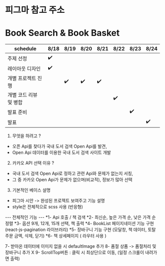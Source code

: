 # 피그마 참고 주소


# Book Search & Book Basket

| schedule | 8/18 | 8/19 | 8/20 | 8/21 | 8/22 | 8/23 | 8/24 |
| ----- | ----- | ----- | ----- | ----- | ----- | ----- | ----- | 
| 주제 선정 | :heavy_check_mark: |  |  |  |  |  |  |
| 레이아웃 디자인 | :heavy_check_mark: |  |  |  |  |  |  |
| 개별 프로젝트 진행 |  | :heavy_check_mark: | :heavy_check_mark: | :heavy_check_mark: |  |  |  |
| 개별 코드 리뷰 및 병합 |  |  |  |  | :heavy_check_mark: |  |  |
| 발표 준비 |  |  |  |  |  | :heavy_check_mark: |  |
| 발표 |  |  |  |  |  |  | :heavy_check_mark: |


01. 무엇을 하려고 ? 
 - 오픈 Api를 찾다가 국내 도서 검색 Open Api를 발견,
 - Open Api 데이터를 이용한 국내 도서 검색 사이트 개발

02. 카카오 API 선택 이유 ?
 - 국내 도서 검색 Open Api로 정하고 관련 Api와 문제가 없는지 서칭, 
 - 그 중 카카오 Open Api가 문제가 없으며(비교적), 정보가 많아 선택

03. 기본적인 베이스 설명 
 - 피그마 시안 -> 완성된 프로젝트 보여주고 기능 설명   
 - style은 전체적으로 scss 사용 (반응형)
   
--- 전체적인 기능 --- 
*1- Api 호출 / 책 검색 
*2- 최신순, 높은 가격 순, 낮은 가격 순 정렬 
*3- 옵션 9개, 12개, 15개 선택, 책 출력 
*4- BookList 페이지네이션 기능 구현 (react-js-pagination 라이브러리)
*5- 장바구니 기능 구현 (모달창, 책 데이터, 토탈 주문 금액, 삭제, 닫기)
*6- 책 상세페이지 ( 라우터 사용 )

7- 받아온 데이터에 이미지 없을 시 defaultImage 추가 
8- 품절 상품 -> 품절처리 및 장바구니 추가 X 
9- ScrollTop버튼 : 클릭 시 최상단으로 이동, (일정 스크롤이 내려가면 출력)
